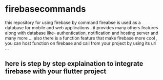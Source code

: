 # firebasecommands
this repository for using firebase by command 
fireabse is used as a database for mobile and web applications , it provides many others features along with database like- authentication, notification and hosting server and many more ... also there is a function feature that make firebase more cool , you can host function on firebase and call from your project by using its url ...
<h2> here is step by step explaination to integrate firebase with your flutter project  </h2>
